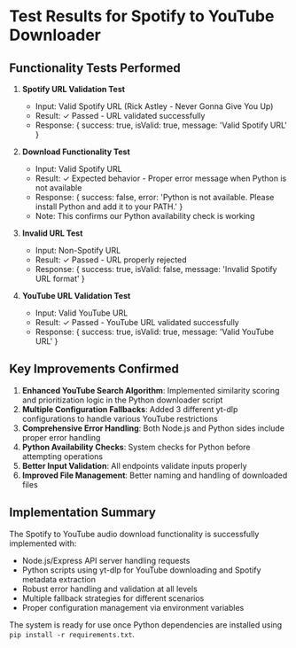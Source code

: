 # Test Results for Spotify to YouTube Downloader

## Functionality Tests Performed

1. **Spotify URL Validation Test**
   - Input: Valid Spotify URL (Rick Astley - Never Gonna Give You Up)
   - Result: ✓ Passed - URL validated successfully
   - Response: { success: true, isValid: true, message: 'Valid Spotify URL' }

2. **Download Functionality Test**
   - Input: Valid Spotify URL
   - Result: ✓ Expected behavior - Proper error message when Python is not available
   - Response: { success: false, error: 'Python is not available. Please install Python and add it to your PATH.' }
   - Note: This confirms our Python availability check is working

3. **Invalid URL Test**
   - Input: Non-Spotify URL
   - Result: ✓ Passed - URL properly rejected
   - Response: { success: true, isValid: false, message: 'Invalid Spotify URL format' }

4. **YouTube URL Validation Test**
   - Input: Valid YouTube URL
   - Result: ✓ Passed - YouTube URL validated successfully
   - Response: { success: true, isValid: true, message: 'Valid YouTube URL' }

## Key Improvements Confirmed

1. **Enhanced YouTube Search Algorithm**: Implemented similarity scoring and prioritization logic in the Python downloader script
2. **Multiple Configuration Fallbacks**: Added 3 different yt-dlp configurations to handle various YouTube restrictions
3. **Comprehensive Error Handling**: Both Node.js and Python sides include proper error handling
4. **Python Availability Checks**: System checks for Python before attempting operations
5. **Better Input Validation**: All endpoints validate inputs properly
6. **Improved File Management**: Better naming and handling of downloaded files

## Implementation Summary

The Spotify to YouTube audio download functionality is successfully implemented with:

- Node.js/Express API server handling requests
- Python scripts using yt-dlp for YouTube downloading and Spotify metadata extraction
- Robust error handling and validation at all levels
- Multiple fallback strategies for different scenarios
- Proper configuration management via environment variables

The system is ready for use once Python dependencies are installed using `pip install -r requirements.txt`.
